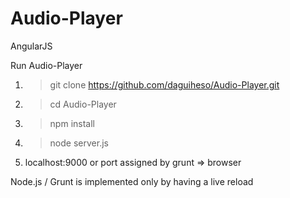 # Audio-Player
AngularJS


Run Audio-Player

1. > git clone https://github.com/daguiheso/Audio-Player.git
2. > cd Audio-Player
3. > npm install
4. > node server.js
5. localhost:9000  or port assigned by grunt  => browser


Node.js / Grunt is implemented only by having a live reload
